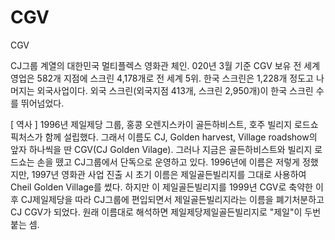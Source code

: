 # CGV
CGV

CJ그룹 계열의 대한민국 멀티플렉스 영화관 체인.
020년 3월 기준 CGV 보유 전 세계 영업은 582개 지점에 스크린 4,178개로 전 세계 5위.
한국 스크린은 1,228개 정도고 나머지는 외국사업이다. 
외국 스크린(외국지점 413개, 스크린 2,950개)이 한국 스크린 수를 뛰어넘었다.

[ 역사 ]
1996년 제일제당 그룹, 홍콩 오렌지스카이 골든하비스트, 호주 빌리지 로드쇼 픽처스가 함께 설립했다. 
그래서 이름도 CJ, Golden harvest, Village roadshow의 앞자 하나씩을 딴 CGV(CJ Golden Vilage). 
그러나 지금은 골든하비스트와 빌리지 로드쇼는 손을 뗐고 CJ그룹에서 단독으로 운영하고 있다. 
1996년에 이름은 저렇게 정했지만, 1997년 영화관 사업 진출 시 초기 이름은 제일골든빌리지를 그대로 사용하여 Cheil Golden Village를 썼다. 
하지만 이 제일골든빌리지를 1999년 CGV로 축약한 이후 
CJ제일제당을 따라 CJ그룹에 편입되면서 제일골든빌리지라는 이름을 폐기처분하고 CJ CGV가 되었다. 
원래 이름대로 해석하면 제일제당제일골든빌리지로 "제일"이 두번 붙는 셈.
